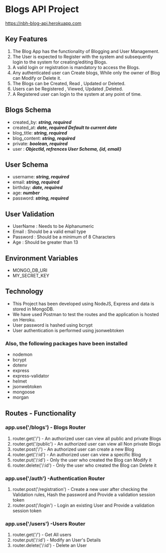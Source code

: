 # Blogs API Project

https://nbh-blog-api.herokuapp.com

## Key Features

1. The Blog App has the functionality of Blogging and User Management.
2. The User is expected to Register with the system and subsequently login to the system for creating/editing Blogs. 
3. A valid login or registration is mandatory to access the Blogs.
4. Any authenticated user can Create blogs, While only the owner of Blog can Modify or Delete it.
5. The Blogs can be Created, Read , Updated or Deleted.
6. Users can be Registered , Viewed, Updated ,Deleted.
7. A Registered user can login to the system at any point of time.
 

## Blogs Schema

  * created_by: **_string, required_**
  * created_at: **_date, required  Default to current date_**
  * blog_title: **_string, required_**
  * blog_content: **_string, required_**
  * private: **_boolean, required_**
  * user : **_ObjectId, refrences User Schema, {id, email}_**


## User Schema
   * username: **_string, required_**
   * email: **_string, required_**
   * birthday: **_date, required_**
   * age: **_number_**
   * password: **_string, required_**

## User Validation

* UserName : Needs to be Alphanumeric
* Email : Should be a valid email type
* Password : Should be a minimum of 8 Characters
* Age : Should be greater than 13


## Environment Variables

* MONGO_DB_URI
* MY_SECRET_KEY 


## Technology

* This Project has been developed using NodeJS, Express and data is stored in MongoDB.
* We have used Postman to test the routes and the application is hosted on Heroku.
* User password is hashed using bcrypt
* User authentication is performed using jsonwebtoken

### Also, the following packages have been installed


* nodemon
* bcrypt
* dotenv
* express
* express-validator
* helmet
* jsonwebtoken
* mongoose
* morgan


## Routes - Functionality

### app.use('/blogs') - Blogs Router

1. router.get('/') - An authorized user can view all public and private Blogs
2. router.get('/public') - An authorized user can view all Non private Blogs
3. router.post('/') - An authorized user can create a new Blog
4. router.get('/:id') - An authorized user can view a specific Blog
5. router.put('/:id') - Only the user who created the Blog can Modify it
6. router.delete('/:id') - Only the user who created the Blog can Delete it

### app.use('/auth') -Authentication Router

1. router.post('/registration') - Create a new user after checking the Validation rules, Hash the password and  Provide a validation session token
2. router.post('/login') - Login an existing User and Provide a validation session token

### app.use('/users') -Users Router

1. router.get('/') - Get All users
2. router.put('/:id') - Modify an User's Details
3. router.delete('/:id') - Delete an User

